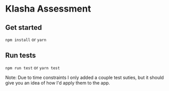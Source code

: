 # Klasha Assessment

## Get started

`npm install` or `yarn`

## Run tests

`npm run test` or `yarn test`

Note: Due to time constraints I only added a couple test suties, but it should give you an idea of how I'd apply them to the app.
